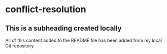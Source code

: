 # conflict-resolution

## This is a subheading created locally

All of this content added to the README file has been added from my local Git repository